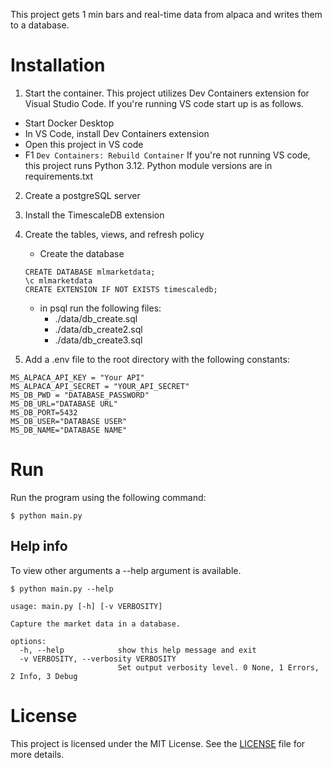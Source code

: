 This project gets 1 min bars and real-time data from alpaca and writes them to a database.

# Installation

1. Start the container.
This project utilizes Dev Containers extension for Visual Studio Code.  If you're running VS code start up is as follows.
- Start Docker Desktop
- In VS Code, install Dev Containers extension
- Open this project in VS code
- F1 `Dev Containers: Rebuild Container`
If you're not running VS code, this project runs Python 3.12.  Python module versions are in requirements.txt

2. Create a postgreSQL server


3. Install the TimescaleDB extension

4. Create the tables, views, and refresh policy
   - Create the database
   ```
   CREATE DATABASE mlmarketdata;
   \c mlmarketdata
   CREATE EXTENSION IF NOT EXISTS timescaledb;
   ```
   - in psql run the following files:  
      -  ./data/db_create.sql
      -  ./data/db_create2.sql
      -  ./data/db_create3.sql

7. Add a .env file to the root directory with the following constants:

```
MS_ALPACA_API_KEY = "Your API"
MS_ALPACA_API_SECRET = "YOUR_API_SECRET"
MS_DB_PWD = "DATABASE_PASSWORD"
MS_DB_URL="DATABASE URL"
MS_DB_PORT=5432
MS_DB_USER="DATABASE USER"
MS_DB_NAME="DATABASE NAME"
```

# Run

Run the program using the following command:   

`$ python main.py`

## Help info
To view other arguments a --help argument is available.

```
$ python main.py --help

usage: main.py [-h] [-v VERBOSITY]

Capture the market data in a database.

options:
  -h, --help            show this help message and exit
  -v VERBOSITY, --verbosity VERBOSITY
                        Set output verbosity level. 0 None, 1 Errors, 2 Info, 3 Debug
```
# License

This project is licensed under the MIT License. See the [LICENSE](LICENSE) file for more details.